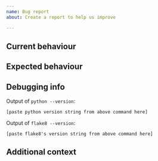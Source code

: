 ```yaml
---
name: Bug report
about: Create a report to help us improve

---
```


<!--

👋 Thanks for visiting Flake8-AAA GitHub.

📝 Here's a template to help fill out a bug report

-->

## Current behaviour
<!--
Please provide a clear and concise description of what the bug is.

If you can copy and paste a test file, or the test itself that is unexpectedly
passing or failing here, that would be great.
-->

## Expected behaviour
<!--
A clear and concise description of what you expected to happen.
-->


## Debugging info
<!--
Add some extra information about your system here if possible.
-->

Output of `python --version`:

```
[paste python version string from above command here]
```

Output of `flake8 --version`:

```
[paste flake8's version string from above command here]
```

## Additional context
<!--
Please share any extra helpful content if possible

Output of `pip freeze` or other installed packages / system information is
helpful.
-->
